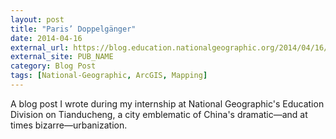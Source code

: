 ```yaml
---
layout: post
title: "Paris’ Doppelgänger"
date: 2014-04-16
external_url: https://blog.education.nationalgeographic.org/2014/04/16/paris-doppelganger/
external_site: PUB_NAME
category: Blog Post
tags: [National-Geographic, ArcGIS, Mapping]
---
```

A blog post I wrote during my internship at National Geographic's Education Division on Tianducheng, a city emblematic of China's dramatic—and at times bizarre—urbanization.
